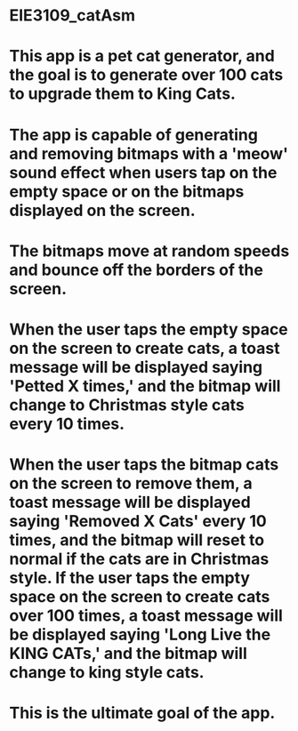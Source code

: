 # EIE3109_catAsm
# This app is a pet cat generator, and the goal is to generate over 100 cats to upgrade them to King Cats. 
# The app is capable of generating and removing bitmaps with a 'meow' sound effect when users tap on the empty space or on the bitmaps displayed on the screen. 
# The bitmaps move at random speeds and bounce off the borders of the screen.
# When the user taps the empty space on the screen to create cats, a toast message will be displayed saying 'Petted X times,' and the bitmap will change to Christmas style cats every 10 times. 
# When the user taps the bitmap cats on the screen to remove them, a toast message will be displayed saying 'Removed X Cats' every 10 times, and the bitmap will reset to normal if the cats are in Christmas style. If the user taps the empty space on the screen to create cats over 100 times, a toast message will be displayed saying 'Long Live the KING CATs,' and the bitmap will change to king style cats. 
# This is the ultimate goal of the app.
